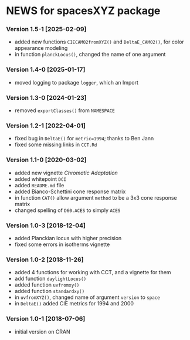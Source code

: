 # NEWS for **spacesXYZ** package


### Version 1.5-1  [2025-02-09]

* added new functions `CIECAM02fromXYZ()` and `DeltaE_CAM02()`, for color appearance modeling
* in function `planckLocus()`, changed the name of one argument


### Version 1.4-0  [2025-01-17]

* moved logging to package `logger`, which an Import


### Version 1.3-0  [2024-01-23]

* removed `exportClasses()` from `NAMESPACE`


### Version 1.2-1  [2022-04-01]

* fixed bug in `DeltaE()` for `metric=1994`; thanks to Ben Jann
* fixed some missing links in `CCT.Rd`


### Version 1.1-0  [2020-03-02]

* added new vignette _Chromatic Adaptation_
* added whitepoint `DCI`
* added `README.md` file
* added Bianco-Schettini cone response matrix
* in function `CAT()` allow argument `method` to be a 3x3 cone response matrix
* changed spelling of `D60.ACES` to simply `ACES`

### Version 1.0-3  [2018-12-04]

* added Planckian locus with higher precision
* fixed some errors in isotherms vignette

### Version 1.0-2  [2018-11-26]

* added 4 functions for working with CCT, and a vignette for them
* add function `daylightLocus()`
* added function `uvfromxy()`
* added function `standardxy()`
* in `uvfromXYZ()`, changed name of argument `version` to `space`
* in `DeltaE()` added CIE metrics for 1994 and 2000

### Version 1.0-1  [2018-07-06]

* initial version on CRAN
